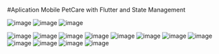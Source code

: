 #Aplication Mobile PetCare with Flutter and State Management 

![image](https://user-images.githubusercontent.com/34387852/115106147-c5255b00-9f28-11eb-9403-bc6fcca79ba9.png) ![image](https://user-images.githubusercontent.com/34387852/115106148-c8204b80-9f28-11eb-9ae8-876f256d09f0.png)
![image](https://user-images.githubusercontent.com/34387852/115106150-cb1b3c00-9f28-11eb-8537-47045ec78494.png)
 
![image](https://user-images.githubusercontent.com/34387852/115106153-cf475980-9f28-11eb-8fde-15f08f3fed4f.png) ![image](https://user-images.githubusercontent.com/34387852/115106156-d1111d00-9f28-11eb-96cd-121d203a12c3.png) ![image](https://user-images.githubusercontent.com/34387852/115106157-d3737700-9f28-11eb-911d-3aec5a234490.png) ![image](https://user-images.githubusercontent.com/34387852/115106241-41b83980-9f29-11eb-9f1a-76c309fc6b12.png) ![image](https://user-images.githubusercontent.com/34387852/115106161-d8382b00-9f28-11eb-9e89-dccf6b549ca6.png) ![image](https://user-images.githubusercontent.com/34387852/115106262-5c8aae00-9f29-11eb-8350-8907e48cf7ce.png) ![image](https://user-images.githubusercontent.com/34387852/115106168-dbcbb200-9f28-11eb-918e-c6f0b09fc819.png) ![image](https://user-images.githubusercontent.com/34387852/115106171-dd957580-9f28-11eb-84d1-3b9512eacaa7.png) ![image](https://user-images.githubusercontent.com/34387852/115106172-df5f3900-9f28-11eb-9050-0159913aeb2c.png) ![image](https://user-images.githubusercontent.com/34387852/115106175-e128fc80-9f28-11eb-92c8-2d27673af943.png) ![image](https://user-images.githubusercontent.com/34387852/115106177-e25a2980-9f28-11eb-8c23-883fde5f164b.png) ![image](https://user-images.githubusercontent.com/34387852/115106179-e423ed00-9f28-11eb-9b3d-caec23408459.png)



